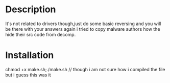 # Description
It's not related to drivers though,just do some basic reversing and you will be there with your answers again i tried to copy malware authors how the hide their src code from decomp.

# Installation
chmod +x make.sh;./make.sh // though i am not sure how i compiled the file but i guess this was it
